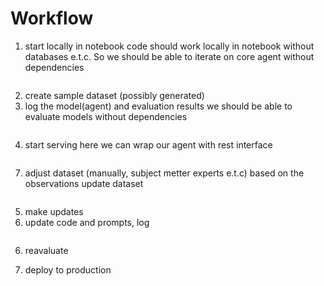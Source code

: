 # Workflow

1. start locally in notebook
code should work locally in notebook without databases e.t.c. So we should be able to iterate on core agent without dependencies
```

```
2. create sample dataset (possibly generated)
3. log the model(agent) and evaluation results
we should be able to evaluate models without dependencies
```

```
4. start serving
here we can wrap our agent with rest interface
```

```
7. adjust dataset (manually, subject metter experts e.t.c)
based on the observations update dataset
```

```
5. make updates
8. update code and prompts, log
```
```
6. reavaluate

9. deploy to production
